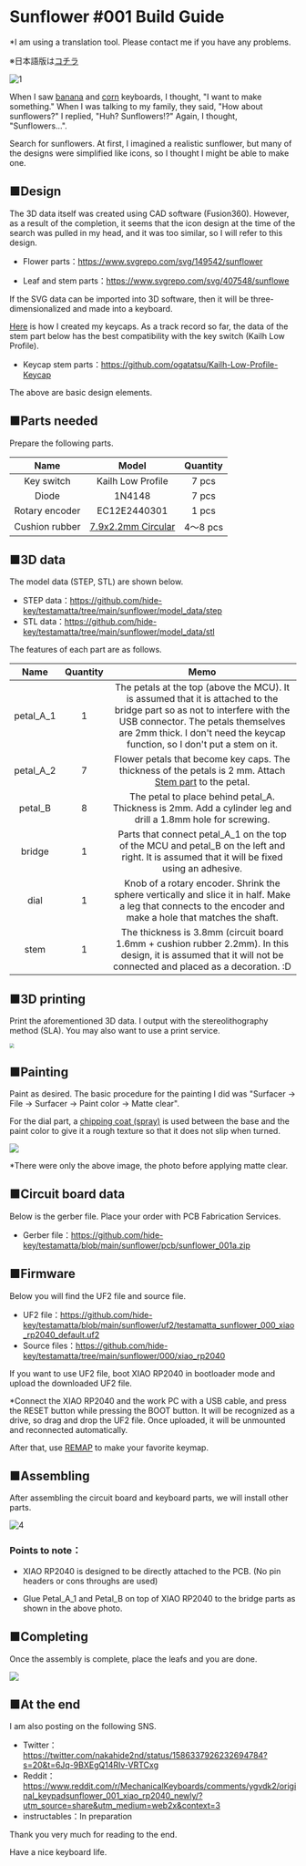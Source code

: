 # Sunflower #001 Build Guide

*I am using a translation tool. Please contact me if you have any problems.

※日本語版は[コチラ](https://github.com/hide-key/testamatta/blob/main/sunflower/buildguide_sunflower_001_jp.md)



![1](assets/buildguide_sunflower_001_jp/1.png)



When I saw [banana](https://github.com/dbostian/bananasplit) and [corn](https://www.reddit.com/r/MechanicalKeyboards/comments/xwddp5/ic_spring_2023_iowa_mechanical_keyboard_meetup_ic/) keyboards, I thought, "I want to make something." When I was talking to my family, they said, "How about sunflowers?" I replied, "Huh? Sunflowers!?" Again, I thought, "Sunflowers...".

Search for sunflowers. At first, I imagined a realistic sunflower, but many of the designs were simplified like icons, so I thought I might be able to make one.

## ■Design

The 3D data itself was created using CAD software (Fusion360). However, as a result of the completion, it seems that the icon design at the time of the search was pulled in my head, and it was too similar, so I will refer to this design.



- Flower parts：https://www.svgrepo.com/svg/149542/sunflower 

- Leaf and stem parts：https://www.svgrepo.com/svg/407548/sunflowe

  

If the SVG data can be imported into 3D software, then it will be three-dimensionalized and made into a keyboard.

[Here](https://kbd.news/Homemade-keycaps-1643.html) is how I created my keycaps. As a track record so far, the data of the stem part below has the best compatibility with the key switch (Kailh Low Profile).



- Keycap stem parts：https://github.com/ogatatsu/Kailh-Low-Profile-Keycap



The above are basic design elements.



## ■Parts needed

Prepare the following parts.

|      Name      |                            Model                             | Quantity |
| :------------: | :----------------------------------------------------------: | :------: |
|   Key switch   |                      Kailh Low Profile                       |  7 pcs   |
|     Diode      |                            1N4148                            |  7 pcs   |
| Rotary encoder |                         EC12E2440301                         |  1 pcs   |
| Cushion rubber | [7.9x2.2mm Circular](https://www.amazon.co.jp/gp/product/B00V5MQQB4/ref=ppx_yo_dt_b_search_asin_title?ie=UTF8&psc=1) | 4～8 pcs |



## ■3D data

The model data (STEP, STL) are shown below.

- STEP data：https://github.com/hide-key/testamatta/tree/main/sunflower/model_data/step
- STL data：https://github.com/hide-key/testamatta/tree/main/sunflower/model_data/stl



The features of each part are as follows.

|   Name    | Quantity |                             Memo                             |
| :-------: | :------: | :----------------------------------------------------------: |
| petal_A_1 |    1     | The petals at the top (above the MCU). It is assumed that it is attached to the bridge part so as not to interfere with the USB connector. The petals themselves are 2mm thick. I don't need the keycap function, so I don't put a stem on it. |
| petal_A_2 |    7     | Flower petals that become key caps. The thickness of the petals is 2 mm. Attach [Stem part](https://github.com/ogatatsu/Kailh-Low-Profile-Keycap) to the petal. |
|  petal_B  |    8     | The petal to place behind petal_A. Thickness is 2mm. Add a cylinder leg and drill a 1.8mm hole for screwing. |
|  bridge   |    1     | Parts that connect petal_A_1 on the top of the MCU and petal_B on the left and right. It is assumed that it will be fixed using an adhesive. |
|   dial    |    1     | Knob of a rotary encoder. Shrink the sphere vertically and slice it in half. Make a leg that connects to the encoder and make a hole that matches the shaft. |
|   stem    |    1     | The thickness is 3.8mm (circuit board 1.6mm + cushion rubber 2.2mm). In this design, it is assumed that it will not be connected and placed as a decoration. :D |



## ■3D printing

Print the aforementioned 3D data. I output with the stereolithography method (SLA). You may also want to use a print service.

<img src="assets/buildguide_sunflower_001_jp/2.jpg" style="zoom: 50%;" />



## ■Painting

Paint as desired. The basic procedure for the painting I did was "Surfacer → File → Surfacer → Paint color → Matte clear".

For the dial part, a [chipping coat (spray)](https://www.amazon.co.jp/%E3%82%A4%E3%83%81%E3%83%8D%E3%83%B3%E3%82%B1%E3%83%9F%E3%82%AB%E3%83%AB%E3%82%BA-Ichinen-Chemicals-%E5%87%B8%E5%87%B9%E8%80%90%E3%83%81%E3%83%83%E3%83%94%E3%83%B3%E3%82%B0%E5%A1%97%E6%96%99-NX83/dp/B07B5ZDK45/ref=d_pd_sbs_sccl_3_1/358-6891682-7837701?pd_rd_w=MiJAe&content-id=amzn1.sym.ca864c39-ce73-4598-86c6-eb8514722510&pf_rd_p=ca864c39-ce73-4598-86c6-eb8514722510&pf_rd_r=AR4HY0YMWH0V6AFB5BVM&pd_rd_wg=FXy3f&pd_rd_r=97157b76-af36-4676-aabe-f0bf5b60a9e5&pd_rd_i=B07B5ZDK45&th=1) is used between the base and the paint color to give it a rough texture so that it does not slip when turned.

![](assets/buildguide_sunflower_001_jp/3.jpg)

*There were only the above image, the photo before applying matte clear.



## ■Circuit board data

Below is the gerber file. Place your order with PCB Fabrication Services.

- Gerber file：https://github.com/hide-key/testamatta/blob/main/sunflower/pcb/sunflower_001a.zip

  

## ■Firmware

Below you will find the UF2 file and source file.

- UF2 file：https://github.com/hide-key/testamatta/blob/main/sunflower/uf2/testamatta_sunflower_000_xiao_rp2040_default.uf2
- Source files：https://github.com/hide-key/testamatta/tree/main/sunflower/000/xiao_rp2040



If you want to use UF2 file, boot XIAO RP2040 in bootloader mode and upload the downloaded UF2 file.

*Connect the XIAO RP2040 and the work PC with a USB cable, and press the RESET button while pressing the BOOT button. It will be recognized as a drive, so drag and drop the UF2 file. Once uploaded, it will be unmounted and reconnected automatically.

After that, use [REMAP](https://remap-keys.app/) to make your favorite keymap.



## ■Assembling

After assembling the circuit board and keyboard parts, we will install other parts.

![4](assets/buildguide_sunflower_001_jp/4.jpg)



### Points to note：

- XIAO RP2040 is designed to be directly attached to the PCB. (No pin headers or cons throughs are used)

- Glue Petal_A_1 and Petal_B on top of XIAO RP2040 to the bridge parts as shown in the above photo.

  

## ■Completing

Once the assembly is complete, place the leafs and you are done.

![](assets/buildguide_sunflower_001_jp/5.jpg)



## ■At the end

I am also posting on the following SNS.

- Twitter：https://twitter.com/nakahide2nd/status/1586337926232694784?s=20&t=6Jq-9BXEgQ14RIv-VRTCxg
- Reddit：https://www.reddit.com/r/MechanicalKeyboards/comments/ygvdk2/original_keypadsunflower_001_xiao_rp2040_newly/?utm_source=share&utm_medium=web2x&context=3
- instructables：In preparation



Thank you very much for reading to the end.

Have a nice keyboard life.